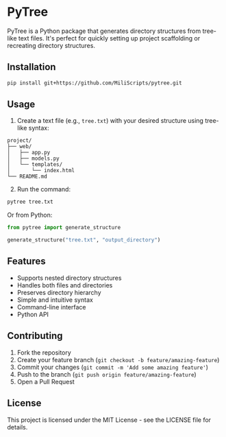 # PyTree

PyTree is a Python package that generates directory structures from tree-like text files. It's perfect for quickly setting up project scaffolding or recreating directory structures.

## Installation

```bash
pip install git+https://github.com/MiliScripts/pytree.git
```

## Usage

1. Create a text file (e.g., `tree.txt`) with your desired structure using tree-like syntax:

```
project/
├── web/
│   ├── app.py
│   ├── models.py
│   └── templates/
│       └── index.html
└── README.md
```

2. Run the command:

```bash
pytree tree.txt
```

Or from Python:

```python
from pytree import generate_structure

generate_structure("tree.txt", "output_directory")
```

## Features

- Supports nested directory structures
- Handles both files and directories
- Preserves directory hierarchy
- Simple and intuitive syntax
- Command-line interface
- Python API

## Contributing

1. Fork the repository
2. Create your feature branch (`git checkout -b feature/amazing-feature`)
3. Commit your changes (`git commit -m 'Add some amazing feature'`)
4. Push to the branch (`git push origin feature/amazing-feature`)
5. Open a Pull Request

## License

This project is licensed under the MIT License - see the LICENSE file for details.
